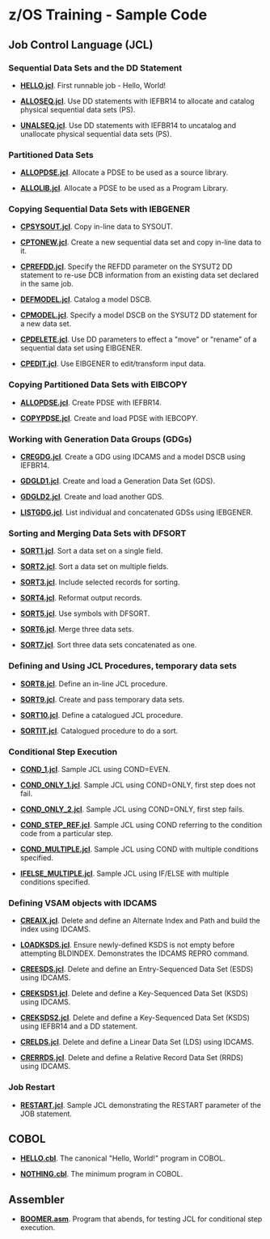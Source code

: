 # z/OS Training - Sample Code 

## Job Control Language (JCL) 

### Sequential Data Sets and the DD Statement

- **[HELLO.jcl](jcl/HELLO.jcl)**. First runnable job - Hello, World!

- **[ALLOSEQ.jcl](jcl/ALLOSEQ.jcl)**. Use DD statements with IEFBR14 to allocate and catalog physical sequential data sets (PS). 

- **[UNALSEQ.jcl](jcl/UNALSEQ.jcl)**. Use DD statements with IEFBR14 to uncatalog and unallocate physical sequential data sets (PS). 

### Partitioned Data Sets

- **[ALLOPDSE.jcl](jcl/ALLOPDSE.jcl)**. Allocate a PDSE to be used as a source library.

- **[ALLOLIB.jcl](jcl/ALLOLIB.jcl)**. Allocate a PDSE to be used as a Program Library.

### Copying Sequential Data Sets with IEBGENER

- **[CPSYSOUT.jcl](jcl/CPSYSOUT.jcl)**. Copy in-line data to SYSOUT.

- **[CPTONEW.jcl](jcl/CPTONEW.jcl)**. Create a new sequential data set and copy in-line data to it.

- **[CPREFDD.jcl](jcl/CPREFDD.jcl)**. Specify the REFDD parameter on the SYSUT2 DD statement to re-use DCB information from an existing data set declared in the same job.

- **[DEFMODEL.jcl](jcl/DEFMODEL.jcl)**. Catalog a model DSCB.

- **[CPMODEL.jcl](jcl/CPMODEL.jcl)**. Specify a model DSCB on the SYSUT2 DD statement for a new data set.

- **[CPDELETE.jcl](jcl/CPDELETE.jcl)**. Use DD parameters to effect a "move" or "rename" of a sequential data set using EIBGENER.

- **[CPEDIT.jcl](jcl/CPEDIT.jcl)**. Use EIBGENER to edit/transform input data.

### Copying Partitioned Data Sets with EIBCOPY

- **[ALLOPDSE.jcl](jcl/ALLOPDSE.jcl)**. Create PDSE with IEFBR14.

- **[COPYPDSE.jcl](jcl/COPYPDSE.jcl)**. Create and load PDSE with IEBCOPY.

### Working with Generation Data Groups (GDGs)

- **[CREGDG.jcl](jcl/CREGDG.jcl)**. Create a GDG using IDCAMS and a model DSCB using IEFBR14.

- **[GDGLD1.jcl](jcl/GDGLD1.jcl)**. Create and load a Generation Data Set (GDS).

- **[GDGLD2.jcl](jcl/GDGLD2.jcl)**. Create and load another GDS.

- **[LISTGDG.jcl](jcl/LISTGDG.jcl)**. List individual and concatenated GDSs using IEBGENER.

### Sorting and Merging Data Sets with DFSORT

- **[SORT1.jcl](jcl/SORT1.jcl)**. Sort a data set on a single field.

- **[SORT2.jcl](jcl/SORT2.jcl)**. Sort a data set on multiple fields.

- **[SORT3.jcl](jcl/SORT3.jcl)**. Include selected records for sorting.

- **[SORT4.jcl](jcl/SORT4.jcl)**. Reformat output records.

- **[SORT5.jcl](jcl/SORT5.jcl)**. Use symbols with DFSORT.

- **[SORT6.jcl](jcl/SORT6.jcl)**. Merge three data sets.

- **[SORT7.jcl](jcl/SORT7.jcl)**. Sort three data sets concatenated as one.

### Defining and Using JCL Procedures, temporary data sets 

- **[SORT8.jcl](jcl/SORT8.jcl)**. Define an in-line JCL procedure.

- **[SORT9.jcl](jcl/SORT9.jcl)**. Create and pass temporary data sets.

- **[SORT10.jcl](jcl/SORT10.jcl)**. Define a catalogued JCL procedure.

- **[SORTIT.jcl](procs/SORTIT.jcl)**. Catalogued procedure to do a sort.

### Conditional Step Execution 

- **[COND_1.jcl](jcl/COND_1.jcl)**. Sample JCL using COND=EVEN.

- **[COND_ONLY_1.jcl](jcl/COND_ONLY_1.jcl)**. Sample JCL using COND=ONLY, first step does not fail.

- **[COND_ONLY_2.jcl](jcl/COND_ONLY_2.jcl)**. Sample JCL using COND=ONLY, first step fails.

- **[COND_STEP_REF.jcl](jcl/COND_STEP_REF.jcl)**. Sample JCL using COND referring to the condition code from a particular step.

- **[COND_MULTIPLE.jcl](jcl/COND_MULTIPLE.jcl)**. Sample JCL using COND with multiple conditions specified.

- **[IFELSE_MULTIPLE.jcl](jcl/IFELSE_MULTIPLE.jcl)**. Sample JCL using IF/ELSE with multiple conditions specified.

### Defining VSAM objects with IDCAMS

- **[CREAIX.jcl](jcl/CREAIX.jcl)**. Delete and define an Alternate Index and Path and build the index using IDCAMS.

- **[LOADKSDS.jcl](jcl/CREAIX.jcl)**. Ensure newly-defined KSDS is not empty before attempting BLDINDEX. Demonstrates the IDCAMS REPRO command.

- **[CREESDS.jcl](jcl/CREESDS.jcl)**. Delete and define an Entry-Sequenced Data Set (ESDS) using IDCAMS.

- **[CREKSDS1.jcl](jcl/CREKSDS1.jcl)**. Delete and define a Key-Sequenced Data Set (KSDS) using IDCAMS.

- **[CREKSDS2.jcl](jcl/CREKSDS2.jcl)**. Delete and define a Key-Sequenced Data Set (KSDS) using IEFBR14 and a DD statement.

- **[CRELDS.jcl](jcl/CRELDS.jcl)**. Delete and define a Linear Data Set (LDS) using IDCAMS.

- **[CRERRDS.jcl](jcl/CRERRDS.jcl)**. Delete and define a Relative Record Data Set (RRDS) using IDCAMS.

### Job Restart 

- **[RESTART.jcl](jcl/RESTART.jcl)**. Sample JCL demonstrating the RESTART parameter of the JOB statement.


## COBOL 

- **[HELLO.cbl](cobol/HELLO.cbl)**. The canonical "Hello, World!" program in COBOL.

- **[NOTHING.cbl](cobol/NOTHING.cbl)**. The minimum program in COBOL.

## Assembler 

- **[BOOMER.asm](asm/BOOMER.asm)**. Program that abends, for testing JCL for conditional step execution. 


